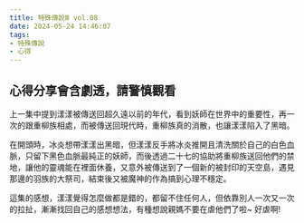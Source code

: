 ```yaml
---
title: 特殊傳說Ⅲ vol.08
date: 2024-05-24 14:46:07
tags:
- 特殊傳說
- 心得
---
```

## 心得分享會含劇透，請警慎觀看
<!-- more -->

上一集中提到漾漾被傳送回超久遠以前的年代，看到妖師在世界中的重要性，再一次的跟重柳族相處，而被傳送回現代時，重柳族真的消散，也讓漾漾陷入了黑暗。

在開頭時，冰炎想帶漾漾出黑暗，但漾漾反手將冰炎推開且清洗關於自己的白色血脈，只留下黑色血脈最純正的妖師，而後透過二十七的協助將重柳族送回他們的禁地，讓他的靈魂能在裡面休養，又意外被傳送到了一個新的被封印的天空島，遇見那邊的羽族的大祭司，結束後又被魔神的作為搞到心理不穩定。

這集的感想，漾漾覺得怎麼做都是錯的，都留不住任何人，但依靠別人一次又一次的拉扯，漸漸找回自己的感想想法，有種想說親媽不要在虐他們了啦~ 好虐啊!